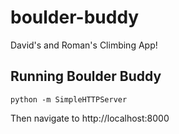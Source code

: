 # boulder-buddy
David's and Roman's Climbing App!

## Running Boulder Buddy
```
python -m SimpleHTTPServer
```
Then navigate to http://localhost:8000
